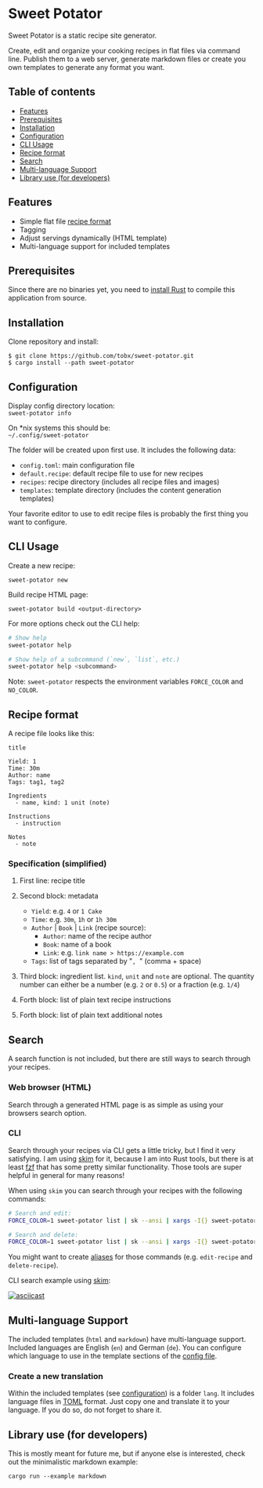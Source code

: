 # Sweet Potator

Sweet Potator is a static recipe site generator.
 
Create, edit and organize your cooking recipes in flat files via command line. Publish them to a web server, generate markdown files or create you own templates to generate any format you want.
 
## Table of contents
 
- [Features](#features)
- [Prerequisites](#prerequisites)
- [Installation](#installation)
- [Configuration](#configuration)
- [CLI Usage](#cli-usage)
- [Recipe format](#recipe-format)
- [Search](#search)
- [Multi-language Support](#multi-language-support)
- [Library use (for developers)](#library-use-for-developers)

## Features

- Simple flat file [recipe format](#recipe-format)
- Tagging
- Adjust servings dynamically (HTML template)
- Multi-language support for included templates

## Prerequisites

Since there are no binaries yet, you need to [install Rust](https://www.rust-lang.org/tools/install) to compile this application from source.

## Installation

Clone repository and install:

```
$ git clone https://github.com/tobx/sweet-potator.git
$ cargo install --path sweet-potator
```

## Configuration

Display config directory location:  
`sweet-potator info`

On *nix systems this should be:  
`~/.config/sweet-potator`

The folder will be created upon first use. It includes the following data:

- `config.toml`: main configuration file
- `default.recipe`: default recipe file to use for new recipes
- `recipes`: recipe directory (includes all recipe files and images)
- `templates`: template directory (includes the content generation templates)

Your favorite editor to use to edit recipe files is probably the first thing you want to configure.

## CLI Usage

Create a new recipe:

```
sweet-potator new
```

Build recipe HTML page:

```
sweet-potator build <output-directory>
```

For more options check out the CLI help:

```bash
# Show help
sweet-potator help

# Show help of a subcommand (`new`, `list`, etc.)
sweet-potator help <subcommand> 
```

Note: `sweet-potator` respects the environment variables `FORCE_COLOR` and `NO_COLOR`.

## Recipe format

A recipe file looks like this:

```
title

Yield: 1
Time: 30m
Author: name
Tags: tag1, tag2

Ingredients
  - name, kind: 1 unit (note)

Instructions
  - instruction

Notes
  - note
```

### Specification (simplified)

1. First line: recipe title

2. Second block: metadata

   - `Yield`: e.g. `4` or `1 Cake`
   - `Time`: e.g. `30m`, `1h` or `1h 30m`
   - `Author` | `Book` | `Link` (recipe source):
     - `Author`: name of the recipe author
     - `Book`: name of a book
     - `Link`: e.g. `link name > https://example.com`
   - `Tags`: list of tags separated by "`, `" (comma + space)

3. Third block: ingredient list. `kind`, `unit` and `note` are optional. The quantity number can either be a number (e.g. `2` or `0.5`) or a fraction (e.g. `1/4`)

4. Forth block: list of plain text recipe instructions

5. Forth block: list of plain text additional notes

## Search

A search function is not included, but there are still ways to search through your recipes.

### Web browser (HTML)

Search through a generated HTML page is as simple as using your browsers search option.

### CLI

Search through your recipes via CLI gets a little tricky, but I find it very satisfying. I am using [skim](https://github.com/lotabout/skim) for it, because I am into Rust tools, but there is at least [fzf](https://github.com/junegunn/fzf) that has some pretty similar functionality. Those tools are super helpful in general for many reasons!

When using `skim` you can search through your recipes with the following commands:

```bash
# Search and edit:
FORCE_COLOR=1 sweet-potator list | sk --ansi | xargs -I{} sweet-potator edit {}

# Search and delete:
FORCE_COLOR=1 sweet-potator list | sk --ansi | xargs -I{} sweet-potator delete {}
```

You might want to create [aliases](https://en.wikipedia.org/wiki/Alias_%28command%29) for those commands (e.g. `edit-recipe` and `delete-recipe`).

CLI search example using [skim](https://github.com/lotabout/skim):

[![asciicast](https://asciinema.org/a/GjFTzUamKuajH0V1EcISeiUWH.svg)](https://asciinema.org/a/GjFTzUamKuajH0V1EcISeiUWH)

## Multi-language Support

The included templates (`html` and `markdown`) have multi-language support. Included languages are English (`en`) and German (`de`). You can configure which language to use in the template sections of the [config file](#configuration).

### Create a new translation

Within the included templates (see [configuration](#configuration)) is a folder `lang`. It includes language files in [TOML](https://toml.io) format. Just copy one and translate it to your language. If you do so, do not forget to share it.

## Library use (for developers)

This is mostly meant for future me, but if anyone else is interested, check out the minimalistic markdown example:

```
cargo run --example markdown
```
